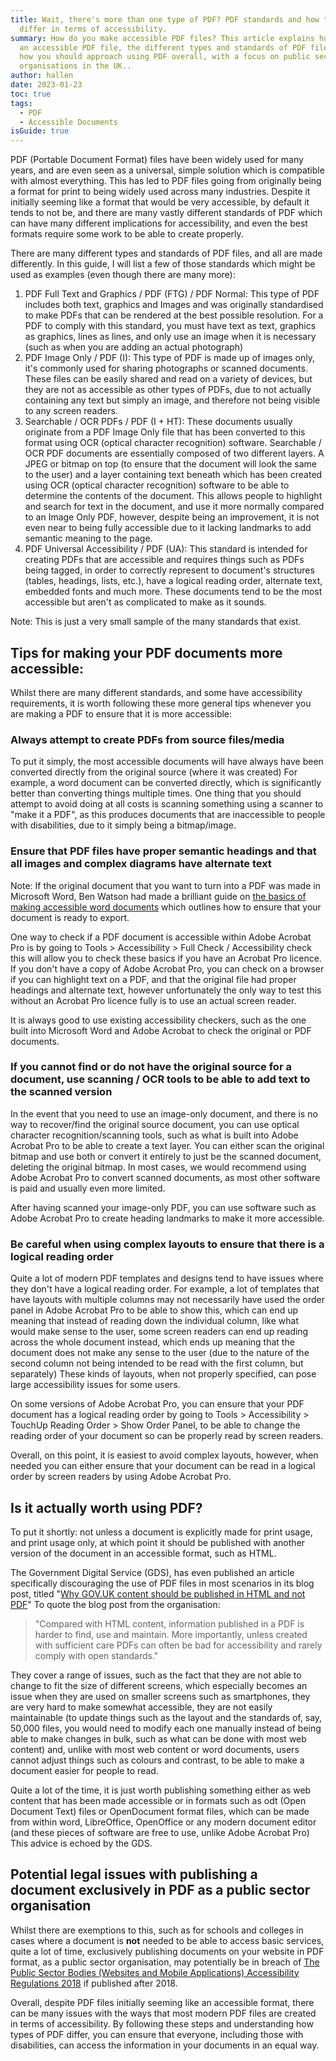 ```yaml
---
title: Wait, there's more than one type of PDF? PDF standards and how they
  differ in terms of accessibility.
summary: How do you make accessible PDF files? This article explains how to make
  an accessible PDF file, the different types and standards of PDF files, and
  how you should approach using PDF overall, with a focus on public sector
  organisations in the UK..
author: hallen
date: 2023-01-23
toc: true
tags:
  - PDF
  - Accessible Documents
isGuide: true
---
```

PDF (Portable Document Format) files have been widely used for many years, and are even seen as a universal, simple solution which is compatible with almost everything. This has led to PDF files going from originally being a format for print to being widely used across many industries. Despite it initially seeming like a format that would be very accessible, by default it tends to not be, and there are many vastly different standards of PDF which can have many different implications for accessibility, and even the best formats require some work to be able to create properly.

There are many different types and standards of PDF files, and all are made differently. In this guide, I will list a few of those standards which might be used as examples (even though there are many more):

1. PDF Full Text and Graphics / PDF (FTG) / PDF Normal: This type of PDF includes both text, graphics and Images and was originally standardised to make PDFs that can be rendered at the best possible resolution. For a PDF to comply with this standard, you must have text as text, graphics as graphics, lines as lines, and only use an image when it is necessary (such as when you are adding an actual photograph)
2. PDF Image Only / PDF (I): This type of PDF is made up of images only, it's commonly used for sharing photographs or scanned documents. These files can be easily shared and read on a variety of devices, but they are not as accessible as other types of PDFs, due to not actually containing any text but simply an image, and therefore not being visible to any screen readers.
3. Searchable / OCR PDFs / PDF (I + HT): These documents usually originate from a PDF Image Only file that has been converted to this format using OCR (optical character recognition) software. Searchable / OCR PDF documents are essentially composed of two different layers. A JPEG or bitmap on top (to ensure that the document will look the same to the user) and a layer containing text beneath which has been created using OCR (optical character recognition) software to be able to determine the contents of the document. This allows people to highlight and search for text in the document, and use it more normally compared to an Image Only PDF, however, despite being an improvement, it is not even near to being fully accessible due to it lacking landmarks to add semantic meaning to the page.
4. PDF Universal Accessibility / PDF (UA): This standard is intended for creating PDFs that are accessible and requires things such as PDFs being tagged, in order to correctly represent to document's structures (tables, headings, lists, etc.), have a logical reading order, alternate text, embedded fonts and much more. These documents tend to be the most accessible but aren't as complicated to make as it sounds.

Note: This is just a very small sample of the many standards that exist.

## Tips for making your PDF documents more accessible:

Whilst there are many different standards, and some have accessibility requirements, it is worth following these more general tips whenever you are making a PDF to ensure that it is more accessible:

### Always attempt to create PDFs from source files/media

To put it simply, the most accessible documents will have always have been converted directly from the original source (where it was created) For example, a word document can be converted directly, which is significantly better than converting things multiple times. One thing that you should attempt to avoid doing at all costs is scanning something using a scanner to "make it a PDF", as this produces documents that are inaccessible to people with disabilities, due to it simply being a bitmap/image.

### Ensure that PDF files have proper semantic headings and that all images and complex diagrams have alternate text

Note: If the original document that you want to turn into a PDF was made in Microsoft Word, Ben Watson had made a brilliant guide on [the basics of making accessible word documents](https://www.makethingsaccessible.com/guides/accessible-document-basics/) which outlines how to ensure that your document is ready to export.

One way to check if a PDF document is accessible within Adobe Acrobat Pro is by going to Tools > Accessibility > Full Check / Accessibility check this will allow you to check these basics if you have an Acrobat Pro licence. If you don't have a copy of Adobe Acrobat Pro, you can check on a browser if you can highlight text on a PDF, and that the original file had proper headings and alternate text, however unfortunately the only way to test this without an Acrobat Pro licence fully is to use an actual screen reader.

It is always good to use existing accessibility checkers, such as the one built into Microsoft Word and Adobe Acrobat to check the original or PDF documents.

### If you cannot find or do not have the original source for a document, use scanning / OCR tools to be able to add text to the scanned version

In the event that you need to use an image-only document, and there is no way to recover/find the original source document, you can use optical character recognition/scanning tools, such as what is built into Adobe Acrobat Pro to be able to create a text layer. You can either scan the original bitmap and use both or convert it entirely to just be the scanned document, deleting the original bitmap. In most cases, we would recommend using Adobe Acrobat Pro to convert scanned documents, as most other software is paid and usually even more limited.

After having scanned your image-only PDF, you can use software such as Adobe Acrobat Pro to create heading landmarks to make it more accessible.

### Be careful when using complex layouts to ensure that there is a logical reading order

Quite a lot of modern PDF templates and designs tend to have issues where they don't have a logical reading order. For example, a lot of templates that have layouts with multiple columns may not necessarily have used the order panel in Adobe Acrobat Pro to be able to show this, which can end up meaning that instead of reading down the individual column, like what would make sense to the user, some screen readers can end up reading across the whole document instead, which ends up meaning that the document does not make any sense to the user (due to the nature of the second column not being intended to be read with the first column, but separately) These kinds of layouts, when not properly specified, can pose large accessibility issues for some users.

On some versions of Adobe Acrobat Pro, you can ensure that your PDF document has a logical reading order by going to Tools > Accessibility > TouchUp Reading Order > Show Order Panel, to be able to change the reading order of your document so can be properly read by screen readers.

Overall, on this point, it is easiest to avoid complex layouts, however, when needed you can either ensure that your document can be read in a logical order by screen readers by using Adobe Acrobat Pro.

## Is it actually worth using PDF?

To put it shortly: not unless a document is explicitly made for print usage, and print usage only, at which point it should be published with another version of the document in an accessible format, such as HTML.

The Government Digital Service (GDS), has even published an article specifically discouraging the use of PDF files in most scenarios in its blog post, titled "[Why GOV.UK content should be published in HTML and not PDF](https://gds.blog.gov.uk/2018/07/16/why-gov-uk-content-should-be-published-in-html-and-not-pdf/)" To quote the blog post from the organisation:

> "Compared with HTML content, information published in a PDF is harder to find, use and maintain. More importantly, unless created with sufficient care PDFs can often be bad for accessibility and rarely comply with open standards."

They cover a range of issues, such as the fact that they are not able to change to fit the size of different screens, which especially becomes an issue when they are used on smaller screens such as smartphones, they are very hard to make somewhat accessible, they are not easily maintainable (to update things such as the layout and the standards of, say, 50,000 files, you would need to modify each one manually instead of being able to make changes in bulk, such as what can be done with most web content) and, unlike with most web content or word documents, users cannot adjust things such as colours and contrast, to be able to make a document easier for people to read.

Quite a lot of the time, it is just worth publishing something either as web content that has been made accessible or in formats such as odt (Open Document Text) files or OpenDocument format files, which can be made from within word, LibreOffice, OpenOffice or any modern document editor (and these pieces of software are free to use, unlike Adobe Acrobat Pro) This advice is echoed by the GDS.

## Potential legal issues with publishing a document exclusively in PDF as a public sector organisation

Whilst there are exemptions to this, such as for schools and colleges in cases where a document is **not** needed to be able to access basic services, quite a lot of time, exclusively publishing documents on your website in PDF format, as a public sector organisation, may potentially be in breach of [The Public Sector Bodies (Websites and Mobile Applications) Accessibility Regulations 2018](https://www.legislation.gov.uk/uksi/2018/852/contents/made) if published after 2018.

Overall, despite PDF files initially seeming like an accessible format, there can be many issues with the ways that most modern PDF files are created in terms of accessibility. By following these steps and understanding how types of PDF differ, you can ensure that everyone, including those with disabilities, can access the information in your documents in an equal way.